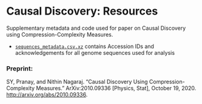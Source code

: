 # Causal Discovery: Resources
Supplementary metadata and code used for paper on Causal Discovery using Compression-Complexity Measures.

 - [`sequences_metadata.csv.xz`](https://github.com/pranaysy/CausalDiscoveryPaper/blob/main/sequences_metadata.csv.xz) contains Accession IDs and acknowledgements for all genome sequences used for analysis

### Preprint:
SY, Pranay, and Nithin Nagaraj. “Causal Discovery Using Compression-Complexity Measures.” ArXiv:2010.09336 [Physics, Stat], October 19, 2020. http://arxiv.org/abs/2010.09336.
